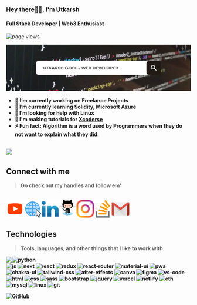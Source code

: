 ### Hey there🙋‍♂️, I'm Utkarsh
#### Full Stack Developer | Web3 Enthusiast
<img src="https://komarev.com/ghpvc/?username=utkarshgoel10" alt="page views" />

<img src="./img/Copy of Untitled.png" alt="banner" /><br>

- 🔭 <b>I’m currently working on<b> Freelance Projects 
- 🌱 I’m currently learning Solidity, Microsoft Azure 
- 🤔 I’m looking for help with Linux 
- 📝 I'm making tutorials for [Xcoderse](https://www.youtube.com/channel/UCStJJmtgJnLoTKBRi9cOQSg)
- ⚡ Fun fact: Algorithm is a word used by Programmers when they do not want to explain what they did.  
<br>
<!-- <img height="137px" src="https://github-readme-stats.vercel.app/api?username=utkarshgoel10&hide_title=true&hide_border=true&show_icons=true&include_all_commits=true&count_private=true&line_height=21&text_color=000&icon_color=000&bg_color=0,ea6161,ffc64d,fffc4d,52fa5a&theme=graywhite" /> -->
<!-- wi*quL3fcV -->
<!-- <img height="137px" src="https://github-readme-stats.vercel.app/api/top-langs/?username=utkarshgoel10&hide=html&hide_title=true&hide_border=true&layout=compact&langs_count=6&exclude_repo=comp426,Redventures-Movie-Quotes&text_color=000&icon_color=fff&bg_color=0,52fa5a,4dfcff,c64dff&theme=graywhite" /> -->

<!-- ![Top Langs](https://github-readme-stats.vercel.app/api/top-langs/?username=utkarshgoel10&layout=compact&theme=tokyonight) -->
<img src="https://github-readme-stats.vercel.app/api/top-langs/?username=utkarshgoel10&layout=compact&theme=tokyonight" />
<!-- <p><img align="center" src="https://github-readme-streak-stats.herokuapp.com/?user=utkarshgoel10&" alt="utkarshgoel10" /></p> -->
<h2 align="left" id="macropower-tech">Connect with me</h2>

> Go check out my handles and follow em'
<br>
<a href="https://www.youtube.com/channel/UCStJJmtgJnLoTKBRi9cOQSg">
<img align="left" src="./img/youtube.svg" width="48" height="48" alt="youtube" />
</a>
<a href="https://utkarshgoel-10.netlify.app/">
<img align="left" src="./img/web.png" width="48" height="48" alt="site" />
</a>
<a href="https://www.linkedin.com/in/goelutkarsh/">
<img align="left" src="./img/linkedin.svg" width="48" height="48" alt="linkedin" />
</a>
<a href="https://github.com/utkarshgoel10">
<img align="left" src="./img/github.svg" width="48" height="48" alt="github" />
</a>
<a href="https://www.instagram.com/utkarsh_goel.10/">
<img align="left" src="./img/instagram.svg" width="48" height="48" alt="instagram" />
</a>
<a href="https://stackoverflow.com/users/15812489">
<img align="left" src="./img/stack-overflow.svg" width="48" height="48" alt="stack" />
</a>
<a href="mailto:goelutkarsh7u@gmail.com">
<img align="left" src="./img/gmail.svg" width="48" height="48" alt="mail" />
</a>
<br>
<br>
<br>
<h2 align="left" id="macropower-tech">Technologies</h2>

> Tools, languages, and other things that I like to work with.

<!-- <table>
   <tr>
      <td align="center" width="96">
         <a href="#macropower-tech">
         <img src="./img/html.svg" width="48" height="48" alt="Html" />
         </a>
         <br>HTML
      </td>
      <td align="center" width="96">
         <a href="#macropower-tech">
         <img src="./img/css.svg" width="48" height="48" alt="Css" />
         </a>
         <br>CSS
      </td>
      <td align="center" width="96">
         <a href="#macropower-tech">
         <img src="./img/javascript.svg" width="48" height="48" alt="JavaScript" />
         </a>
         <br>JavaScript
      </td>
      <td align="center" width="96">
         <a href="#macropower-tech">
         <img src="./img/bootstrap.svg" width="48" height="48" alt="Bootstrap" />
         </a>
         <br>Bootstrap
      </td>
      <td align="center" width="96">
         <a href="#macropower-tech">
         <img src="./img/sass.svg" width="48" height="48" alt="Sass" />
         </a>
         <br>Sass
      </td>
<td align="center" width="96">
         <a href="#macropower-tech">
         <img src="./img/react.svg" width="48" height="48" alt="react" />
         </a>
         <br>React
      </td>
   </tr>
   <tr>
      <td align="center" width="96">
         <a href="#macropower-tech">
         <img src="./img/c.svg" width="48" height="48" alt="C" />
         </a>
         <br>C
      </td>
      <td align="center" width="96">
         <a href="#macropower-tech">
         <img src="./img/cpp.svg" width="48" height="48" alt="C++" />
         </a>
         <br>C++
      </td>
      <td align="center" width="96">
         <a href="#macropower-tech">
         <img src="./img/python.svg" width="48" height="48" alt="Python" />
         </a>
         <br>Python
      </td>
      <td align="center" width="96">
         <a href="#macropower-tech" >
         <img src="./img/php.svg" width="48" height="48" alt="php" />
         </a>
         <br>PHP
      </td>
      <td align="center" width="96"> 
         <a href="#macropower-tech" >
         <img src="./img/mysql.svg" width="48" height="48" alt="Mysql" />
         </a>
         <br>MySQL
      </td>
<td align="center" width="96"> 
         <a href="#macropower-tech" >
         <img src="./img/solidity.svg" width="48" height="48" alt="Solidity" />
         </a>
         <br>Solidity
      </td>
   </tr>
</table>
 -->
<!--  -->
<!--  -->
<!--  -->
<!-- ### Development, Design, Hosting, Tools -->

<img align="left" src="https://img.shields.io/badge/c++%20-%2300599C.svg?&style=for-the-badge&logo=c%2B%2B&ogoColor=white" />
   
![python](https://img.shields.io/badge/python%20-%2314354C.svg?&style=for-the-badge&logo=python&logoColor=white)   
![js](https://img.shields.io/badge/javascript%20-%23323330.svg?&style=for-the-badge&logo=javascript&logoColor=%23F7DF1E)
![next](https://img.shields.io/badge/Next-000000?style=for-the-badge&logo=nextdotjs&logoColor=FFFFFF)
![react](https://img.shields.io/badge/React-20232A?style=for-the-badge&logo=react&logoColor=61DAFB)
![redux](https://img.shields.io/badge/Redux-593D88?style=for-the-badge&logo=redux&logoColor=white)
![react-router](https://img.shields.io/badge/React_Router-CA4245?style=for-the-badge&logo=react-router&logoColor=white)
![material-ui](https://img.shields.io/badge/Material_UI-0081CB?style=for-the-badge&logo=mui&logoColor=white)
![pwa](https://img.shields.io/badge/Progressive_Web_App-4285F4?style=for-the-badge&logo=googlechrome&logoColor=white)
![chakra-ui](https://img.shields.io/badge/Chakra_UI-319795?style=for-the-badge&logo=chakra-ui&logoColor=white)
![tailwind-css](https://img.shields.io/badge/tailwind_css-06B6D4?style=for-the-badge&logo=tailwind-css&logoColor=white)
![after-effects](https://img.shields.io/badge/Adobe%20after%20affects-CF96FD?style=for-the-badge&logo=Adobe%20after%20effects&logoColor=393665)
![canva](https://img.shields.io/badge/canva-00C4CC?style=for-the-badge&logo=canva&logoColor=white)
![figma](https://img.shields.io/badge/Figma-F24E1E?style=for-the-badge&logo=figma&logoColor=white)
![vs-code](https://img.shields.io/badge/VS_Code-007ACC?style=for-the-badge&logo=Visual-Studio-Code&logoColor=white)
![html](https://img.shields.io/badge/HTML5-E34F26?style=for-the-badge&logo=html5&logoColor=white)
![css](https://img.shields.io/badge/CSS3-1572B6?style=for-the-badge&logo=css3&logoColor=white)
![sass](https://img.shields.io/badge/SASS-CC6699?style=for-the-badge&logo=sass&logoColor=white)
![bootstrap](https://img.shields.io/badge/Bootstrap-563D7C?style=for-the-badge&logo=bootstrap&logoColor=white)
![jquery](https://img.shields.io/badge/jQuery-0769AD?style=for-the-badge&logo=jquery&logoColor=white)
![vercel](https://img.shields.io/badge/Vercel-000000?style=for-the-badge&logo=Vercel&logoColor=white)
![netlify](https://img.shields.io/badge/Netlify-00C7B7?style=for-the-badge&logo=netlify&logoColor=white)
![eth](https://img.shields.io/badge/Ethereum-3C3C3D?style=for-the-badge&logo=Ethereum&logoColor=white)
![mysql](https://img.shields.io/badge/MySQL-005C84?style=for-the-badge&logo=mysql&logoColor=white)
![linux](https://img.shields.io/badge/Ubuntu-E95420?style=for-the-badge&logo=ubuntu&logoColor=white)
![git](https://img.shields.io/badge/git%20-%23F05033.svg?&style=for-the-badge&logo=git&logoColor=white)   
   
<img align="left" alt="GitHub" src="https://img.shields.io/badge/github%20-%23121011.svg?&style=for-the-badge&logo=github&logoColor=white"/>
    

